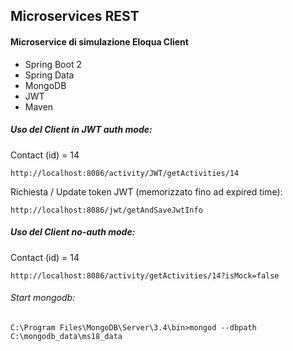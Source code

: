 ## Microservices REST

#### Microservice di simulazione Eloqua Client

* Spring Boot 2
* Spring Data
* MongoDB
* JWT
* Maven
  
##### Uso del Client in JWT auth mode:

Contact (id) = 14

```
http://localhost:8086/activity/JWT/getActivities/14
```

Richiesta / Update token JWT (memorizzato fino ad expired time): 

```
http://localhost:8086/jwt/getAndSaveJwtInfo
```

##### Uso del Client no-auth mode:

Contact (id) = 14

```
http://localhost:8086/activity/getActivities/14?isMock=false
```

###### Start mongodb:

```
C:\Program Files\MongoDB\Server\3.4\bin>mongod --dbpath C:\mongodb_data\ms18_data
```